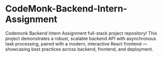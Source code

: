 # CodeMonk-Backend-Intern-Assignment
Codemonk Backend Intern Assignment full-stack project repository! This project demonstrates a robust, scalable backend API with asynchronous task processing, paired with a modern, interactive React frontend — showcasing best practices across backend, frontend, and deployment.
